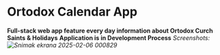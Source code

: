 # Ortodox Calendar App
**Full-stack web app feature every day information about Ortodox Curch Saints & Holidays**
**Application is in Development Process**
*Screenshots:![Snimak ekrana 2025-02-06 000829](https://github.com/user-attachments/assets/87284d32-ce11-4966-9a49-b302949d1c7d)*

